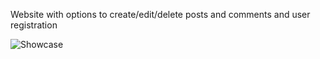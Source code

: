 Website with options to create/edit/delete posts and comments and user registration

![Showcase](extra/Laravel-showcase.gif)
